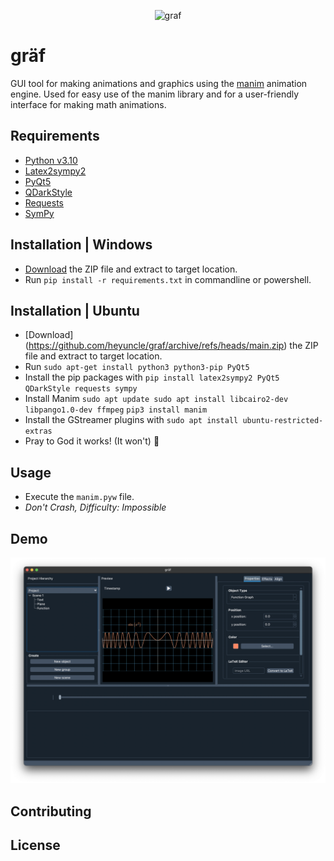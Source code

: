 <p align="center">
  <img src="https://raw.githubusercontent.com/heyuncle/graf/main/logo/logo_rounded.gif" alt="graf"/>
</p>

# gräf
GUI tool for making animations and graphics using the [manim](https://github.com/ManimCommunity/manim) animation engine. Used for easy use of the manim library and for a user-friendly interface for making math animations.

## Requirements
- [Python v3.10](https://www.python.org/downloads/release/python-3102/)
- [Latex2sympy2](https://pypi.org/project/latex2sympy/)
- [PyQt5](https://pypi.org/project/PyQt5/)
- [QDarkStyle](https://pypi.org/project/QDarkStyle/)
- [Requests](https://pypi.org/project/requests/)
- [SymPy](https://pypi.org/project/sympy/)

## Installation | Windows
- [Download](https://github.com/heyuncle/graf/archive/refs/heads/main.zip) the ZIP file and extract to target location.
- Run `pip install -r requirements.txt` in commandline or powershell.

## Installation | Ubuntu
- [Download] (https://github.com/heyuncle/graf/archive/refs/heads/main.zip) the ZIP file and extract to target location.
- Run `sudo apt-get install python3 python3-pip PyQt5`
- Install the pip packages with  `pip install latex2sympy2 PyQt5 QDarkStyle requests sympy`
- Install Manim
`sudo apt update
sudo apt install libcairo2-dev libpango1.0-dev ffmpeg`
`pip3 install manim`
- Install the GStreamer plugins with `sudo apt install ubuntu-restricted-extras`
- Pray to God it works! (It won't) 🙏



## Usage
- Execute the `manim.pyw` file.
- *Don't Crash, Difficulty: Impossible*
## Demo
![gräf window](etc/demo.png)
## Contributing
## License
